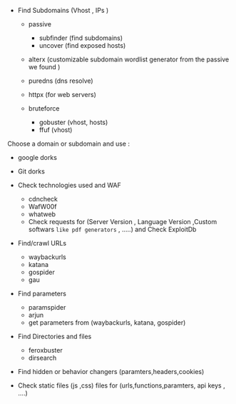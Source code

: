 
- Find Subdomains  (Vhost , IPs )

    - passive
        - subfinder     (find subdomains)
        - uncover       (find exposed hosts)
     
    - alterx     (customizable subdomain wordlist generator from the passive we found )
    - puredns   (dns resolve)
    - httpx     (for web servers)

    - bruteforce
        - gobuster (vhost, hosts)
        - ffuf (vhost)


Choose a domain or subdomain and use : 
- google dorks
- Git dorks


- Check technologies used and WAF
    - cdncheck      
    - WafW00f
    - whatweb
    - Check requests for (Server Version , Language Version ,Custom softwars `like pdf generators` , .....) and Check ExploitDb
          
- Find/crawl URLs 
    - waybackurls
    - katana
    - gospider
    - gau
 
- Find parameters
    - paramspider
    - arjun
    - get parameters from (waybackurls, katana, gospider)

- Find Directories and files
    - feroxbuster 
    - dirsearch   


- Find hidden or behavior changers (paramters,headers,cookies)
- Check static files (js ,css) files for (urls,functions,paramters, api keys , ....)



